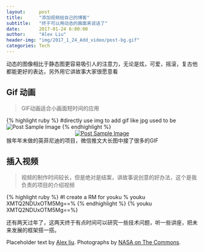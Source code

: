 ```yaml
---
layout:     post
title:      "添加视频给自己的博客"
subtitle:   "终于可以用动态的画面来说话了"
date:       2017-01-24 6:00:00
author:     "Alex Liu"
header-img: "img/2017_1_24_Add_video/post-bg.gif"
categories: Tech
---
```


<p>动态的图像相比于静态图更容易吸引人的注意力，无论是炫，可爱，摇滚，复古他都能更好的表达，另外用它讲故事大家很愿意看</p>
<h2>Gif 动画</h2>

<blockquote>GIF动画适合小画面短时间的应用</blockquote>
{% highlight ruby %}
#directly use img to add gif like jpg used to be
<img src="{{ site.baseurl }}/img/2017_1_24_Add_video/post-gifanimation.gif" alt="Post Sample Image">
{% endhighlight %}
<a href="#">
    <center><img src="{{ site.baseurl }}/img/2017_1_24_Add_video/post-gifanimation.gif" alt="Post Sample Image"></center>
</a>
<span class="caption text-muted">猴年年末做的英菲尼迪的项目，微信推文大长图中接了很多的GIF</span>

<h2>插入视频</h2>
<blockquote>视频的制作时间较长，但是绝对是结案，讲故事说创意的好办法，这个是我负责的项目的介绍视频</blockquote>
{% highlight ruby %}
#I create a RM for youku
% youku XMTQ2NDUxOTM5Mg==%
{% endhighlight %}
{% youku XMTQ2NDUxOTM5Mg==%}

还有两天过年了，这两天终于有点时间可以研究一些技术问题，听一些讲座，把未来发展的框架搭一搭。


<p>Placeholder text by <a href="http://founderx4.github.io/">Alex liu</a>. Photographs by <a href="https://www.flickr.com/photos/nasacommons/">NASA on The Commons</a>.</p>